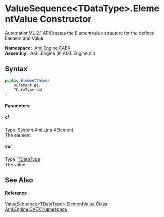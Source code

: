 ValueSequence&lt;TDataType>.ElementValue Constructor
====================================================
AutomationML 2.1 APICreates the ElementValue structure for the defined Element and Value

  **Namespace:**  [Aml.Engine.CAEX][1]  
  **Assembly:**  AML.Engine (in AML.Engine.dll)

Syntax
------

```csharp
public ElementValue(
	XElement el,
	TDataType val
)
```

#### Parameters

##### *el*
Type: [System.Xml.Linq.XElement][2]  
The element

##### *val*
Type: [TDataType][3]  
The value


See Also
--------

#### Reference
[ValueSequence&lt;TDataType>.ElementValue Class][4]  
[Aml.Engine.CAEX Namespace][1]  

[1]: ../README.md
[2]: https://docs.microsoft.com/dotnet/api/system.xml.linq.xelement
[3]: ../ValueSequence_1/README.md
[4]: README.md
[5]: https://www.automationml.org
[6]: ../../icons/logoShade.png